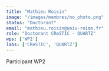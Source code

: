 ```yaml
---
title: "Mathieu Roisin"
image: "/images/membres/no_photo.png"
status: "Doctorant"
email: "mathieu.roisin@univ-reims.fr"
role: "Doctorant CReSTIC - QUARTZ"
wps: ['WP2']
labs: ['CReSTIC', 'QUARTZ']
---
```


Participant WP2
